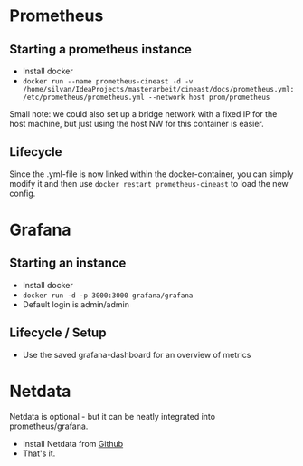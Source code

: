 # Prometheus
## Starting a prometheus instance

* Install docker
* ```docker run --name prometheus-cineast -d -v /home/silvan/IdeaProjects/masterarbeit/cineast/docs/prometheus.yml:/etc/prometheus/prometheus.yml --network host prom/prometheus```

Small note: we could also set up a bridge network with a fixed IP for the host machine, but just using the host NW for this container is easier.
## Lifecycle
Since the .yml-file is now linked within the docker-container, you can simply modify it and then use ```docker restart prometheus-cineast``` to load the new config.

# Grafana
## Starting an instance

* Install docker
* ```docker run -d -p 3000:3000 grafana/grafana```
* Default login is admin/admin

## Lifecycle / Setup
* Use the saved grafana-dashboard for an overview of metrics

# Netdata
Netdata is optional - but it can be neatly integrated into prometheus/grafana.

* Install Netdata from [Github](https://github.com/firehol/netdata/)
* That's it.